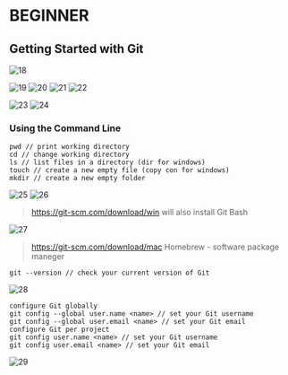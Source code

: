 # **BEGINNER**

## **Getting Started with Git**

![18](imgs/18.png)

![19](imgs/19.png)
![20](imgs/20.png)
![21](imgs/21.png)
![22](imgs/22.png)

![23](imgs/23.png)
![24](imgs/24.png)

### Using the Command Line

```
pwd // print working directory
cd // change working directory
ls // list files in a directory (dir for windows)
touch // create a new empty file (copy con for windows)
mkdir // create a new empty folder
```

![25](imgs/25.png)
![26](imgs/26.png)

> https://git-scm.com/download/win
> will also install Git Bash

![27](imgs/27.png)

> https://git-scm.com/download/mac
> Homebrew - software package maneger

```
git --version // check your current version of Git
```

![28](imgs/28.png)

```
configure Git globally
git config --global user.name <name> // set your Git username
git config --global user.email <name> // set your Git email
configure Git per project
git config user.name <name> // set your Git username
git config user.email <name> // set your Git email
```

![29](imgs/29.png)
